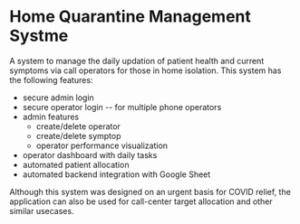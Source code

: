 # Home Quarantine Management Systme

A system to manage the daily updation of patient health and current symptoms via call operators for those in home isolation. This system has the following features:
- secure admin login
- secure operator login -- for multiple phone operators
- admin features
    - create/delete operator
    - create/delete symptop
    - operator performance visualization
- operator dashboard with daily tasks
- automated patient allocation
- automated backend integration with Google Sheet

Although this system was designed on an urgent basis for COVID relief, the application can also be used for call-center target allocation and other similar usecases.
